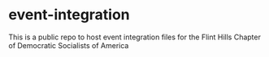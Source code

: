 # event-integration
This is a public repo to host event integration files for the Flint Hills Chapter of Democratic Socialists of America
